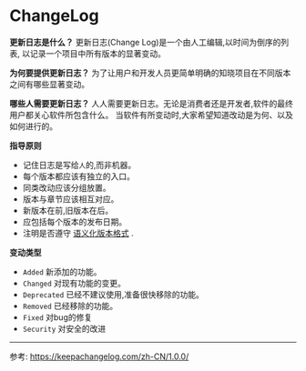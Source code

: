 # ChangeLog
**更新日志是什么？**
更新日志(Change Log)是一个由人工编辑,以时间为倒序的列表, 以记录一个项目中所有版本的显著变动。

 **为何要提供更新日志？**
为了让用户和开发人员更简单明确的知晓项目在不同版本之间有哪些显著变动。

**哪些人需要更新日志？**
人人需要更新日志。无论是消费者还是开发者,软件的最终用户都关心软件所包含什么。 当软件有所变动时,大家希望知道改动是为何、以及如何进行的。

**指导原则**
* 记住日志是写给`人`的,而非机器。
* 每个版本都应该有独立的入口。
* 同类改动应该分组放置。
* 版本与章节应该相互对应。
* 新版本在前,旧版本在后。
* 应包括每个版本的发布日期。
* 注明是否遵守 [语义化版本格式](https://semver.org/) .

**变动类型**
* `Added` 新添加的功能。
* `Changed` 对现有功能的变更。
* `Deprecated` 已经不建议使用,准备很快移除的功能。
* `Removed` 已经移除的功能。
* `Fixed` 对bug的修复
* `Security` 对安全的改进

- - - -
参考:
https://keepachangelog.com/zh-CN/1.0.0/